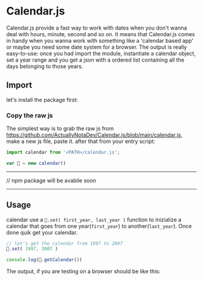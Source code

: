 # Calendar.js
Calendar.js provide a fast way to work with dates when you don't wanna deal with hours, minute, second and so on.
It means that Calendar.js comes in handy when you wanna work with something like a 'calendar based app' or maybe you need some date system for a browser.
The output is really easy-to-use: once you had import the module, instantiate a calendar object, set a year range and you get a json with a ordered list containing all the days belonging to those years.

## Import
let's install the package first:

### Copy the raw js  
The simplest way is to grab the raw js from https://github.com/ActuallyNotaDev/Calendar.js/blob/main/calendar.js,
make a new js file, paste it.
after that from your entry script:
```javascript
import calendar from '<PATH>/calendar.js';

var 📅 = new calendar()
```
---

// npm package will be avabile soon

---

## Usage
calendar use a ```📅.set( first_year, last_year )``` function to inizialize a calendar that goes from one year(```first_year```) to another(```last_year```). Once done quik get your calendar.
```javascript
// let's get the calendar from 1997 to 2007
📅.set( 1997, 2007 )

console.log(📅.getCalendar())
```
The output, if you are testing on a browser should be like this:



